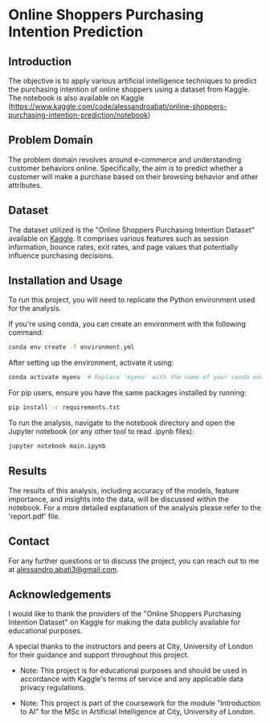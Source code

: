 # Online Shoppers Purchasing Intention Prediction

## Introduction
The objective is to apply various artificial intelligence techniques to predict the purchasing intention of online shoppers using a dataset from Kaggle. The notebook is also available on Kaggle (https://www.kaggle.com/code/alessandroabati/online-shoppers-purchasing-intention-prediction/notebook)

## Problem Domain
The problem domain revolves around e-commerce and understanding customer behaviors online. Specifically, the aim is to predict whether a customer will make a purchase based on their browsing behavior and other attributes.

## Dataset
The dataset utilized is the "Online Shoppers Purchasing Intention Dataset" available on [Kaggle](https://www.kaggle.com/datasets/imakash3011/online-shoppers-purchasing-intention-dataset). It comprises various features such as session information, bounce rates, exit rates, and page values that potentially influence purchasing decisions.

## Installation and Usage

To run this project, you will need to replicate the Python environment used for the analysis.

If you're using conda, you can create an environment with the following command:

```bash
conda env create -f environment.yml
```

After setting up the environment, activate it using:
```bash
conda activate myenv  # Replace 'myenv' with the name of your conda environment
```

For pip users, ensure you have the same packages installed by running:

```bash
pip install -r requirements.txt
```

To run the analysis, navigate to the notebook directory and open the Jupyter notebook (or any other tool to read .ipynb files):

```bash
jupyter notebook main.ipynb
```

## Results

The results of this analysis, including accuracy of the models, feature importance, and insights into the data, will be discussed within the notebook. For a more detailed explanation of the analysis please refer to the 'report.pdf' file.

## Contact

For any further questions or to discuss the project, you can reach out to me at alessandro.abati3@gmail.com.

## Acknowledgements

I would like to thank the providers of the "Online Shoppers Purchasing Intention Dataset" on Kaggle for making the data publicly available for educational purposes.

A special thanks to the instructors and peers at City, University of London for their guidance and support throughout this project.

* Note: This project is for educational purposes and should be used in accordance with Kaggle's terms of service and any applicable data privacy regulations.

* Note: This project is part of the coursework for the module "Introduction to AI" for the MSc in Artificial Intelligence at City, University of London.